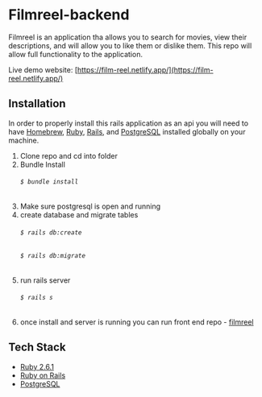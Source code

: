 # Filmreel-backend

Filmreel is an application tha allows you to search for movies, view their descriptions, and will allow you to like them or dislike them. This repo will allow full functionality to the application. 

Live demo website: [https://film-reel.netlify.app/](https://film-reel.netlify.app/)

## Installation	
 In order to properly install this rails application as an api you will need to have [Homebrew](https://brew.sh/), [Ruby](https://www.ruby-lang.org/en/), [Rails](https://rubyonrails.org/), and [PostgreSQL](https://www.postgresql.org/) installed globally on your machine.


1. Clone repo and cd into folder
2.  Bundle Install	
    ###### `$ bundle install`	
3. Make sure postgresql is open and running    
4. create database and migrate tables	
    ###### `$ rails db:create`
    ###### `$ rails db:migrate`
5. run rails server 	 
    ###### `$ rails s`	   
6. once install and server is running you can run front end repo - [filmreel](https://github.com/guillenjs/film-reel-frontend)	

## Tech Stack
 - [Ruby 2.6.1](https://www.ruby-lang.org/en/news/2019/01/30/ruby-2-6-1-released/)	
 - [Ruby on Rails](https://rubyonrails.org/)	   
 - [PostgreSQL](https://www.postgresql.org/)